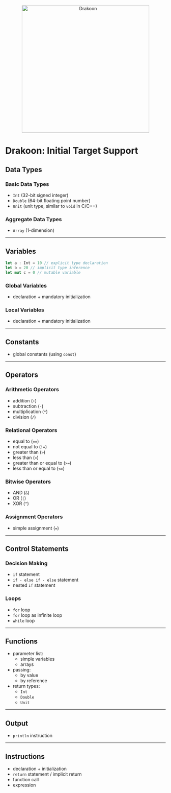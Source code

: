 <p align="center">
  <img src="https://francescopapini.com/assets/img/projects/drakoon.png" alt="Drakoon" width="400"/>
</p>

# Drakoon: Initial Target Support

## Data Types

### Basic Data Types
- `Int` (32-bit signed integer)
- `Double` (64-bit floating point number)
- `Unit` (unit type, similar to `void` in C/C++)

### Aggregate Data Types
- `Array` (1-dimension)

---

## Variables
```rust
let a : Int = 10 // explicit type declaration
let b = 20 // implicit type inference
let mut c = 0 // mutable variable
```

### Global Variables
- declaration + mandatory initialization

### Local Variables
- declaration + mandatory initialization

---

## Constants
- global constants (using `const`)

---

## Operators

### Arithmetic Operators
- addition (`+`)
- subtraction (`-`)
- multiplication (`*`)
- division (`/`)

### Relational Operators
- equal to (`==`)
- not equal to (`!=`)
- greater than (`>`)
- less than (`<`)
- greater than or equal to (`>=`)
- less than or equal to (`<=`)

### Bitwise Operators
- AND (`&`)
- OR (`|`)
- XOR (`^`)

### Assignment Operators
- simple assignment (`=`)

---

## Control Statements

### Decision Making
- `if` statement
- `if - else if - else` statement
- nested `if` statement

### Loops
- `for` loop
- `for` loop as infinite loop
- `while` loop 

---

## Functions

- parameter list:
  - simple variables
  - arrays
- passing:
  - by value
  - by reference
- return types:
  - `Int`
  - `Double`
  - `Unit`

---

## Output

- `println` instruction

---

## Instructions

- declaration + initialization
- `return` statement / implicit return
- function call
- expression
